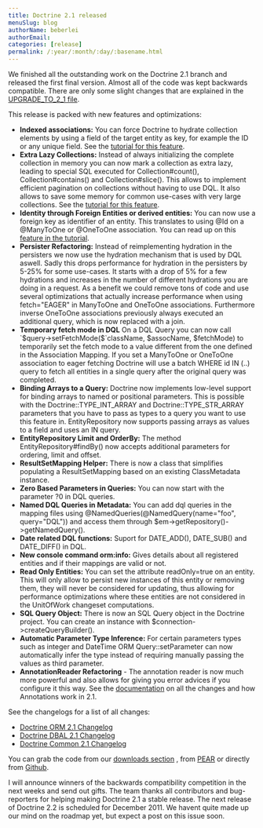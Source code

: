 ```yaml
---
title: Doctrine 2.1 released
menuSlug: blog
authorName: beberlei 
authorEmail: 
categories: [release]
permalink: /:year/:month/:day/:basename.html
---
```

We finished all the outstanding work on the Doctrine 2.1 branch and
released the first final version. Almost all of the code was kept
backwards compatible. There are only some slight changes that are
explained in the [UPGRADE\_TO\_2\_1
file](https://github.com/doctrine/doctrine2/blob/master/UPGRADE_TO_2_1).

This release is packed with new features and optimizations:

-   **Indexed associations:** You can force Doctrine to hydrate
    collection elements by using a field of the target entity as key,
    for example the ID or any unique field. See the [tutorial for this
    feature](http://www.doctrine-project.org/docs/orm/2.0/en/tutorials/working-with-indexed-associations.html).
-   **Extra Lazy Collections:** Instead of always initializing the
    complete collection in memory you can now mark a collection as extra
    lazy, leading to special SQL executed for Collection\#count(),
    Collection\#contains() and Collection\#slice(). This allows to
    implement efficient pagination on collections without having to use
    DQL. It also allows to save some memory for common use-cases with
    very large collections. See the [tutorial for this
    feature](http://www.doctrine-project.org/docs/orm/2.0/en/tutorials/extra-lazy-associations.html).
-   **Identity through Foreign Entities or derived entities:** You can
    now use a foreign key as identifier of an entity. This translates to
    using @Id on a @ManyToOne or @OneToOne association. You can read up
    on this [feature in the
    tutorial](http://www.doctrine-project.org/docs/orm/2.0/en/tutorials/composite-primary-keys.html#identity-through-foreign-entities).
-   **Persister Refactoring:** Instead of reimplementing hydration in
    the persisters we now use the hydration mechanism that is used by
    DQL aswell. Sadly this drops performance for hydration in the
    persisters by 5-25% for some use-cases. It starts with a drop of 5%
    for a few hydrations and increases in the number of different
    hydrations you are doing in a request. As a benefit we could remove
    tons of code and use several optimizations that actually increase
    performance when using fetch="EAGER" in ManyToOne and OneToOne
    associations. Furthermore inverse OneToOne associations previously
    always executed an additional query, which is now replaced with a
    join.
-   **Temporary fetch mode in DQL** On a DQL Query you can now call
    \`\$query-\>setFetchMode(\$\`className, \$assocName, \$fetchMode) to
    temporarily set the fetch mode to a value different from the one
    defined in the Association Mapping. If you set a ManyToOne or
    OneToOne association to eager fetching Doctrine will use a batch
    WHERE id IN (..) query to fetch all entities in a single query after
    the original query was completed.
-   **Binding Arrays to a Query:** Doctrine now implements low-level
    support for binding arrays to named or positional parameters. This
    is possible with the Doctrine::TYPE\_INT\_ARRAY and
    Doctrine::TYPE\_STR\_ARRAY parameters that you have to pass as types
    to a query you want to use this feature in. EntityRepository now
    supports passing arrays as values to a field and uses an IN query.
-   **EntityRepository Limit and OrderBy:** The method
    EntityRepository\#findBy() now accepts additional parameters for
    ordering, limit and offset.
-   **ResultSetMapping Helper:** There is now a class that simplifies
    populating a ResultSetMapping based on an existing ClassMetadata
    instance.
-   **Zero Based Parameters in Queries:** You can now start with the
    parameter ?0 in DQL queries.
-   **Named DQL Queries in Metadata:** You can add dql queries in the
    mapping files using @NamedQueries(@NamedQuery(name="foo",
    query="DQL")) and access them through
    \$em-\>getRepository()-\>getNamedQuery().
-   **Date related DQL functions:** Suport for DATE\_ADD(), DATE\_SUB()
    and DATE\_DIFF() in DQL.
-   **New console command orm:info:** Gives details about all registered
    entities and if their mappings are valid or not.
-   **Read Only Entities:** You can set the attribute readOnly=true on
    an entity. This will only allow to persist new instances of this
    entity or removing them, they will never be considered for updating,
    thus allowing for performance optimizations where these entities are
    not considered in the UnitOfWork changeset computations.
-   **SQL Query Object:** There is now an SQL Query object in the
    Doctrine project. You can create an instance with
    \$connection-\>createQueryBuilder().
-   **Automatic Parameter Type Inference:** For certain parameters types
    such as integer and DateTime ORM Query::setParameter can now
    automatically infer the type instead of requiring manually passing
    the values as third parameter.
-   **AnnotationReader Refactoring** - The annotation reader is now much
    more powerful and also allows for giving you error advices if you
    configure it this way. See the
    [documentation](http://www.doctrine-project.org/docs/common/2.1/en/reference/annotations.html)
    on all the changes and how Annotations work in 2.1.

See the changelogs for a list of all changes:

-   [Doctrine ORM 2.1
    Changelog](http://www.doctrine-project.org/jira/browse/DDC/fixforversion/10022)
-   [Doctrine DBAL 2.1
    Changelog](http://www.doctrine-project.org/jira/browse/DBAL/fixforversion/10068)
-   [Doctrine Common 2.1
    Changelog](http://www.doctrine-project.org/jira/browse/DCOM/fixforversion/10123)

You can grab the code from our [downloads
section](http://www.doctrine-project.org/projects) , from
[PEAR](http://pear.doctrine-project.org) or directly from
[Github](http://github.com/doctrine).

I will announce winners of the backwards compatibility competition in
the next weeks and send out gifts. The team thanks all contributors and
bug-reporters for helping making Doctrine 2.1 a stable release. The next
release of Doctrine 2.2 is scheduled for December 2011. We havent quite
made up our mind on the roadmap yet, but expect a post on this issue
soon.
